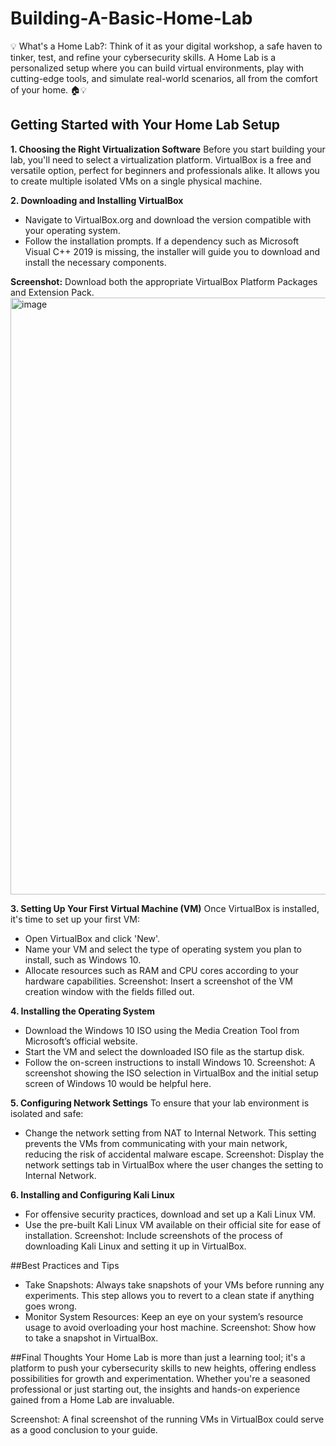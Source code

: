 # Building-A-Basic-Home-Lab
💡 What's a Home Lab?: Think of it as your digital workshop, a safe haven to tinker, test, and refine your cybersecurity skills. A Home Lab is a personalized setup where you can build virtual environments, play with cutting-edge tools, and simulate real-world scenarios, all from the comfort of your home. 🏠💡

## Getting Started with Your Home Lab Setup
**1. Choosing the Right Virtualization Software**
Before you start building your lab, you'll need to select a virtualization platform. VirtualBox is a free and versatile option, perfect for beginners and professionals alike. It allows you to create multiple isolated VMs on a single physical machine.

**2. Downloading and Installing VirtualBox**
- Navigate to VirtualBox.org and download the version compatible with your operating system.
- Follow the installation prompts. If a dependency such as Microsoft Visual C++ 2019 is missing, the installer will guide you to download and install the necessary components.

**Screenshot:** Download both the appropriate VirtualBox Platform Packages and Extension Pack.
<img width="955" alt="image" src="https://github.com/user-attachments/assets/961dbc50-0fee-4152-9b28-3dff3fc5f775" />

**3. Setting Up Your First Virtual Machine (VM)**
Once VirtualBox is installed, it's time to set up your first VM:

- Open VirtualBox and click 'New'.
- Name your VM and select the type of operating system you plan to install, such as Windows 10.
- Allocate resources such as RAM and CPU cores according to your hardware capabilities.
Screenshot: Insert a screenshot of the VM creation window with the fields filled out.

**4. Installing the Operating System**
- Download the Windows 10 ISO using the Media Creation Tool from Microsoft’s official website.
- Start the VM and select the downloaded ISO file as the startup disk.
- Follow the on-screen instructions to install Windows 10.
Screenshot: A screenshot showing the ISO selection in VirtualBox and the initial setup screen of Windows 10 would be helpful here.

**5. Configuring Network Settings**
To ensure that your lab environment is isolated and safe:
- Change the network setting from NAT to Internal Network. This setting prevents the VMs from communicating with your main network, reducing the risk of accidental malware escape.
Screenshot: Display the network settings tab in VirtualBox where the user changes the setting to Internal Network.

**6. Installing and Configuring Kali Linux**
- For offensive security practices, download and set up a Kali Linux VM.
- Use the pre-built Kali Linux VM available on their official site for ease of installation.
Screenshot: Include screenshots of the process of downloading Kali Linux and setting it up in VirtualBox.

##Best Practices and Tips
- Take Snapshots: Always take snapshots of your VMs before running any experiments. This step allows you to revert to a clean state if anything goes wrong.
- Monitor System Resources: Keep an eye on your system’s resource usage to avoid overloading your host machine.
Screenshot: Show how to take a snapshot in VirtualBox.

##Final Thoughts
Your Home Lab is more than just a learning tool; it's a platform to push your cybersecurity skills to new heights, offering endless possibilities for growth and experimentation. Whether you're a seasoned professional or just starting out, the insights and hands-on experience gained from a Home Lab are invaluable.

Screenshot: A final screenshot of the running VMs in VirtualBox could serve as a good conclusion to your guide.
